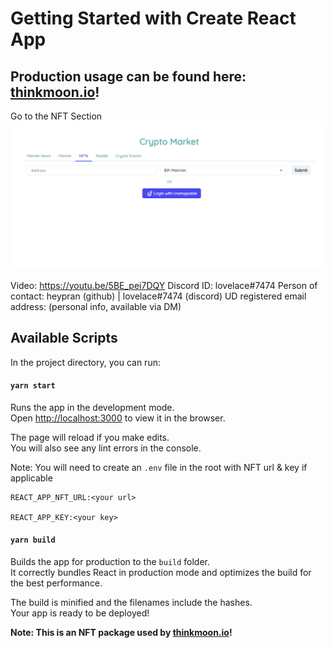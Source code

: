 # Getting Started with Create React App

## Production usage can be found here: [thinkmoon.io](https://www.thinkmoon.io)!

Go to the NFT Section
![Nft image](./nft.png)

Video: https://youtu.be/5BE_pei7DQY
Discord ID: lovelace#7474
Person of contact: heypran (github) | lovelace#7474 (discord)
UD registered email address: (personal info, available via DM)

## Available Scripts

In the project directory, you can run:

#### `yarn start`

Runs the app in the development mode.\
Open [http://localhost:3000](http://localhost:3000) to view it in the browser.

The page will reload if you make edits.\
You will also see any lint errors in the console.

Note: You will need to create an `.env` file in the root with NFT url & key if applicable

```
REACT_APP_NFT_URL:<your url>

REACT_APP_KEY:<your key>
```

#### `yarn build`

Builds the app for production to the `build` folder.\
It correctly bundles React in production mode and optimizes the build for the best performance.

The build is minified and the filenames include the hashes.\
Your app is ready to be deployed!

**Note: This is an NFT package used by [thinkmoon.io](https://www.thinkmoon.io)!**
